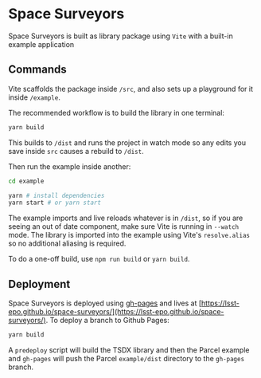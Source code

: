 # Space Surveyors

Space Surveyors is built as library package using `Vite` with a built-in example application

## Commands

Vite scaffolds the package inside `/src`, and also sets up a playground for it inside `/example`.

The recommended workflow is to build the library in one terminal:

```bash
yarn build
```

This builds to `/dist` and runs the project in watch mode so any edits you save inside `src` causes a rebuild to `/dist`.

Then run the example inside another:

```bash
cd example

yarn # install dependencies
yarn start # or yarn start
```

The example imports and live reloads whatever is in `/dist`, so if you are seeing an out of date component, make sure Vite is running in `--watch` mode. The library is imported into the example using Vite's `resolve.alias` so no additional aliasing is required.

To do a one-off build, use `npm run build` or `yarn build`.

## Deployment

Space Surveyors is deployed using [gh-pages](https://github.com/tschaub/gh-pages) and lives at [https://lsst-epo.github.io/space-surveyors/](https://lsst-epo.github.io/space-surveyors/). To deploy a branch to Github Pages:

```bash
yarn build
```

A `predeploy` script will build the TSDX library and then the Parcel example and `gh-pages` will push the Parcel `example/dist` directory to the `gh-pages` branch.
